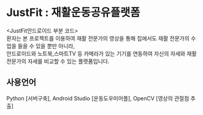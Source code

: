 # JustFit : 재활운동공유플랫폼
<JustFit안드로이드 부분 코드>  
 환자는 본 프로젝트를 이용하여 재활 전문가의 영상을 통해 집에서도 재활 전문가의 수업을 들을 수 있을 뿐만 아니라,  
 안드로이드와 노트북,스마트TV 등 카메라가 있는 기기를 연동하여 자신의 자세와 재활 전문가의 자세를 비교할 수 있는 플랫폼입니다.
## 사용언어
Python [서버구축], Android Studio [운동도우미어플], OpenCV [영상의 관절점 추출]
